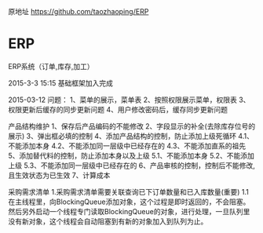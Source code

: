 
原地址 https://github.com/taozhaoping/ERP


# ERP
ERP系统（订单,库存,加工）

2015-3-3 15:15
   基础框架加入完成

2015-03-12
问题：
1、菜单的展示，菜单表
2、按照权限展示菜单，权限表
3、权限更新后缓存的同步更新问题
4、用户修改密码后，缓存同步更新问题

产品结构维护
1、保存后产品编码的不能修改
2、字段显示的补全(去除库存位号的展示)
3、弹出框必填的控制
4、添加产品结构的控制，防止添加上级死循环
	4.1、不能添加本身
	4.2、不能添加同一层级中已经存在的
	4.3、不能添加直系的祖先
5、添加替代料的控制，防止添加本身以及上级
	5.1、不能添加本身
	5.2、不能添加上级
	5.3、不能添加同一层级中已经存在的
6、产品审核的控制，控制后不能修改,且生效状态为已生效
7、计算成本

采购需求清单
1.采购需求清单需要关联查询已下订单数量和已入库数量(重要)
 1.1在主线程里，向BlockingQueue添加对象，这个过程是即时返回的，不会阻塞。
    然后另外启动一个线程专门读取BlockingQueue的对象，进行处理，一旦队列里没有新对象，这个线程会自动阻塞到有新的对象加入到队列为止。
